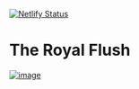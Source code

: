 [![Netlify Status](https://api.netlify.com/api/v1/badges/1d8e9604-5297-4b5b-92c3-9e62e2f17fec/deploy-status)](https://app.netlify.com/sites/trf/deploys)
# The Royal Flush

[![image](https://user-images.githubusercontent.com/39943449/162739389-255cd6ef-092b-42a0-a519-0ad577699f8a.png)](https://trf.netlify.app/)
